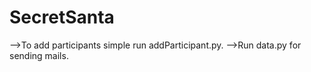 # SecretSanta
-->To add participants simple run addParticipant.py.
-->Run data.py for sending mails.